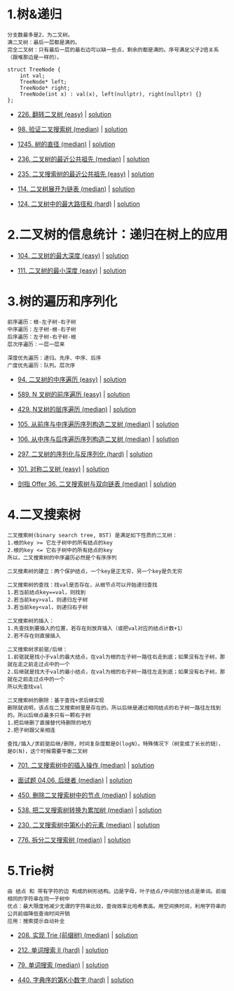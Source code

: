 # 1.树&递归

```
分支数最多是2，为二叉树。
满二叉树：最后一层都是满的。
完全二叉树：只有最后一层的最右边可以缺一些点，剩余的都是满的。序号满足父子2倍关系（跟堆那边是一样的）。

struct TreeNode {
    int val;
    TreeNode* left;
    TreeNode* right;
    TreeNode(int x) : val(x), left(nullptr), right(nullptr) {}
};
```

- [226. 翻转二叉树 (easy)](https://leetcode-cn.com/problems/invert-binary-tree/) |  [solution](https://github.com/qcxu-super/LeetCode/blob/master/06_树/226invertTree.cpp)

- [98. 验证二叉搜索树 (median)](https://leetcode-cn.com/problems/validate-binary-search-tree/) |  [solution](https://github.com/qcxu-super/LeetCode/blob/master/06_树/98isValidBST.cpp)

- [1245. 树的直径 (median)](https://leetcode-cn.com/problems/tree-diameter/) |  [solution](https://github.com/qcxu-super/LeetCode/blob/master/06_树/1245treeDiameter.cpp)

- [236. 二叉树的最近公共祖先 (median)](https://leetcode-cn.com/problems/lowest-common-ancestor-of-a-binary-tree/) |  [solution](https://github.com/qcxu-super/LeetCode/blob/master/06_树/236lowestCommonAncestor.cpp)

- [235. 二叉搜索树的最近公共祖先 (easy)](https://leetcode-cn.com/problems/lowest-common-ancestor-of-a-binary-search-tree/) |  [solution](https://github.com/qcxu-super/LeetCode/blob/master/06_树/235lowestCommonAncestor.cpp)

- [114. 二叉树展开为链表 (median)](https://leetcode-cn.com/problems/flatten-binary-tree-to-linked-list/) |  [solution](https://github.com/qcxu-super/LeetCode/blob/master/06_树/114flatten.cpp)

- [124. 二叉树中的最大路径和 (hard)](https://leetcode-cn.com/problems/binary-tree-maximum-path-sum/) |  [solution](https://github.com/qcxu-super/LeetCode/blob/master/06_树/124maxPathSum.cpp)


# 2.二叉树的信息统计：递归在树上的应用

- [104. 二叉树的最大深度 (easy)](https://leetcode-cn.com/problems/maximum-depth-of-binary-tree/) |  [solution](https://github.com/qcxu-super/LeetCode/blob/master/06_树/104maxDepth.cpp)

- [111. 二叉树的最小深度 (easy)](https://leetcode-cn.com/problems/minimum-depth-of-binary-tree/) |  [solution](https://github.com/qcxu-super/LeetCode/blob/master/06_树/111minDepth.cpp)


# 3.树的遍历和序列化

```
前序遍历：根-左子树-右子树
中序遍历：左子树-根-右子树
后序遍历：左子树-右子树-根
层次序遍历：一层一层来

深度优先遍历：递归。先序、中序、后序
广度优先遍历：队列。层次序
```

- [94. 二叉树的中序遍历 (easy)](https://leetcode-cn.com/problems/binary-tree-inorder-traversal/) |  [solution](https://github.com/qcxu-super/LeetCode/blob/master/06_树/94inorderTraversal.cpp)

- [589. N 叉树的前序遍历 (easy)](https://leetcode-cn.com/problems/n-ary-tree-preorder-traversal/) |  [solution](https://github.com/qcxu-super/LeetCode/blob/master/06_树/589preorder.cpp)

- [429. N叉树的层序遍历 (median)](https://leetcode-cn.com/problems/n-ary-tree-level-order-traversal/) |  [solution](https://github.com/qcxu-super/LeetCode/blob/master/06_树/429levelOrder.cpp)

- [105. 从前序与中序遍历序列构造二叉树 (median)](https://leetcode-cn.com/problems/construct-binary-tree-from-preorder-and-inorder-traversal/) | [solution](https://github.com/qcxu-super/LeetCode/blob/master/06_树/105buildTree.cpp)

- [106. 从中序与后序遍历序列构造二叉树 (median)](https://leetcode-cn.com/problems/construct-binary-tree-from-inorder-and-postorder-traversal/) |  [solution](https://github.com/qcxu-super/LeetCode/blob/master/06_树/106buildTree.cpp)

- [297. 二叉树的序列化与反序列化 (hard)](https://leetcode-cn.com/problems/serialize-and-deserialize-binary-tree/) |  [solution](https://github.com/qcxu-super/LeetCode/blob/master/06_树/279Codec.cpp)

- [101. 对称二叉树 (easy)](https://leetcode-cn.com/problems/symmetric-tree/) |  [solution](https://github.com/qcxu-super/LeetCode/blob/master/06_树/101isSymmetric.cpp)

- [剑指 Offer 36. 二叉搜索树与双向链表 (median)](https://leetcode.cn/problems/er-cha-sou-suo-shu-yu-shuang-xiang-lian-biao-lcof/) |  [solution](https://github.com/qcxu-super/LeetCode/blob/master/06_树/36treeToDoublyList.cpp)

# 4.二叉搜索树

```
二叉搜索树(binary search tree, BST) 是满足如下性质的二叉树：
1.根的key >= 它左子树中的所有结点的key
2.根的key <= 它右子树中的所有结点的key
所以，二叉搜索树的中序遍历必然是个有序序列

二叉搜素树的建立：两个保护结点，一个key是正无穷，另一个key是负无穷

二叉搜索树的查找：找val是否存在，从根节点可以开始递归查找
1.若当前结点key==val，则找到
2.若当前key>val，则递归左子树 
3.若当前key<val，则递归右子树

二叉搜索树的插入：
1.先查找到要插入的位置，若存在则放弃插入（或把val对应的结点计数+1）
2.若不存在则直接插入

二叉搜索树求前驱/后继：
1.前驱就是找小于val的最大结点，在val为根的左子树一路往右走到底；如果没有左子树，那就在走之前走过点中的一个
2.后继就是找大于val的最小结点，在val为根的右子树一路往左走到底；如果没有右子树，那就在之前走过点中的一个
所以先查找val

二叉搜索树的删除：基于查找+求后继实现
删除就说明，该点在二叉搜索树里是存在的。所以后继是通过相同结点的右子树一路往左找到的。所以后继点最多只有一颗右子树
1.把后继删了直接替代待删除的地方
2.把子树跟父亲相连

查找/插入/求前驱后继/删除，时间复杂度都是O(logN)。特殊情况下（树变成了长长的链），是O(N)，这个时候需要平衡二叉树
```


- [701. 二叉搜索树中的插入操作 (median)](https://leetcode-cn.com/problems/insert-into-a-binary-search-tree/) |  [solution](https://github.com/qcxu-super/LeetCode/blob/master/06_树/701insertIntoBST.cpp)

- [面试题 04.06. 后继者 (median)](https://leetcode-cn.com/problems/successor-lcci/) |  [solution](https://github.com/qcxu-super/LeetCode/blob/master/06_树/0406inorderSuccessor.cpp)

- [450. 删除二叉搜索树中的节点 (median)](https://leetcode-cn.com/problems/delete-node-in-a-bst/) |  [solution](https://github.com/qcxu-super/LeetCode/blob/master/06_树/450deleteNode.cpp)

- [538. 把二叉搜索树转换为累加树 (median)](https://leetcode-cn.com/problems/convert-bst-to-greater-tree/) |  [solution](https://github.com/qcxu-super/LeetCode/blob/master/06_树/538convertBST.cpp)

- [230. 二叉搜索树中第K小的元素 (median)](https://leetcode.cn/problems/kth-smallest-element-in-a-bst/) |  [solution](https://github.com/qcxu-super/LeetCode/blob/master/06_树/230kthSmallest.cpp)

- [776. 拆分二叉搜索树 (median)](https://leetcode.cn/problems/split-bst/) |  [solution](https://github.com/qcxu-super/LeetCode/blob/master/06_树/776splitBST.cpp)

# 5.Trie树

```
由 结点 和 带有字符的边 构成的树形结构。边是字母，叶子结点/中间部分结点是单词。前缀相同的字符串在同一子树中
优点：最大限度地减少无谓的字符串比较，查询效率比哈希表高。用空间换时间，利用字符串的公共前缀降低查询时间开销
应用：搜索提示自动补全
```

- [208. 实现 Trie (前缀树) (median)](https://leetcode-cn.com/problems/implement-trie-prefix-tree/) |  [solution](https://github.com/qcxu-super/LeetCode/blob/master/06_树/208Trie.cpp)

- [212. 单词搜索 II (hard)](https://leetcode-cn.com/problems/word-search-ii/) |  [solution](https://github.com/qcxu-super/LeetCode/blob/master/06_树/212findWords.cpp)

- [79. 单词搜索 (median)](https://leetcode-cn.com/problems/word-search/) |  [solution](https://github.com/qcxu-super/LeetCode/blob/master/06_树/79exist.cpp)

- [440. 字典序的第K小数字 (hard)](https://leetcode.cn/problems/k-th-smallest-in-lexicographical-order/) |  [solution](https://github.com/qcxu-super/LeetCode/blob/master/06_树/440findKthNumber.cpp)